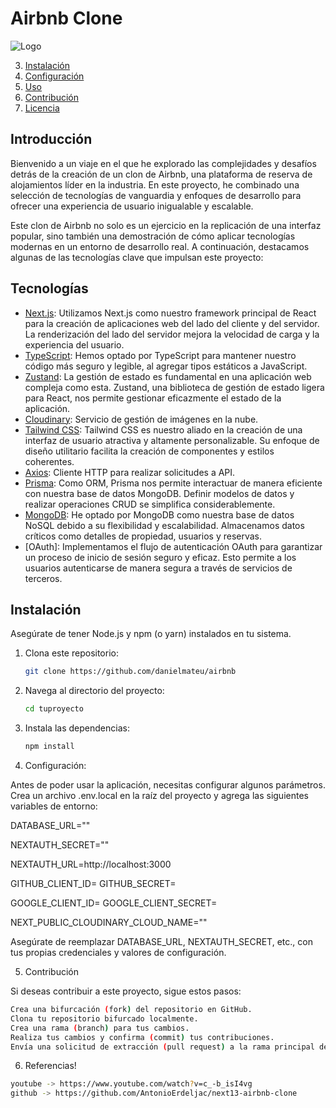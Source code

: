 # Airbnb Clone

![Logo](https://my-places-chi.vercel.app/images/logo.png)

3. [Instalación](#instalación)
4. [Configuración](#configuración)
5. [Uso](#uso)
6. [Contribución](#contribución)
7. [Licencia](#licencia)

## Introducción

Bienvenido a un viaje en el que he explorado las complejidades y desafíos detrás de la creación de un clon de Airbnb, una plataforma de reserva de alojamientos líder en la industria. En este proyecto, he combinado una selección de tecnologías de vanguardia y enfoques de desarrollo para ofrecer una experiencia de usuario inigualable y escalable.

Este clon de Airbnb no solo es un ejercicio en la replicación de una interfaz popular, sino también una demostración de cómo aplicar tecnologías modernas en un entorno de desarrollo real. A continuación, destacamos algunas de las tecnologías clave que impulsan este proyecto:

## Tecnologías

- [Next.js](https://nextjs.org/): Utilizamos Next.js como nuestro framework principal de React para la creación de aplicaciones web del lado del cliente y del servidor. La renderización del lado del servidor mejora la velocidad de carga y la experiencia del usuario.
- [TypeScript](https://www.typescriptlang.org/): Hemos optado por TypeScript para mantener nuestro código más seguro y legible, al agregar tipos estáticos a JavaScript.
- [Zustand](https://github.com/pmndrs/zustand): La gestión de estado es fundamental en una aplicación web compleja como esta. Zustand, una biblioteca de gestión de estado ligera para React, nos permite gestionar eficazmente el estado de la aplicación.
- [Cloudinary](https://cloudinary.com/): Servicio de gestión de imágenes en la nube.
- [Tailwind CSS](https://tailwindcss.com/): Tailwind CSS es nuestro aliado en la creación de una interfaz de usuario atractiva y altamente personalizable. Su enfoque de diseño utilitario facilita la creación de componentes y estilos coherentes.
- [Axios](https://axios-http.com/): Cliente HTTP para realizar solicitudes a API.
- [Prisma](https://www.prisma.io/): Como ORM, Prisma nos permite interactuar de manera eficiente con nuestra base de datos MongoDB. Definir modelos de datos y realizar operaciones CRUD se simplifica considerablemente.
- [MongoDB](https://www.mongodb.com/): He optado por MongoDB como nuestra base de datos NoSQL debido a su flexibilidad y escalabilidad. Almacenamos datos críticos como detalles de propiedad, usuarios y reservas.
- [OAuth]: Implementamos el flujo de autenticación OAuth para garantizar un proceso de inicio de sesión seguro y eficaz. Esto permite a los usuarios autenticarse de manera segura a través de servicios de terceros.

## Instalación

Asegúrate de tener Node.js y npm (o yarn) instalados en tu sistema.

1. Clona este repositorio:

   ```bash
   git clone https://github.com/danielmateu/airbnb

   ```

2. Navega al directorio del proyecto:

   ```bash
   cd tuproyecto

   ```

3. Instala las dependencias:

   ```bash
   npm install
   ```

4. Configuración:

Antes de poder usar la aplicación, necesitas configurar algunos parámetros. Crea un archivo .env.local en la raíz del proyecto y agrega las siguientes variables de entorno:

DATABASE_URL=""

NEXTAUTH_SECRET=""

NEXTAUTH_URL=http://localhost:3000

GITHUB_CLIENT_ID=
GITHUB_SECRET=

GOOGLE_CLIENT_ID=
GOOGLE_CLIENT_SECRET=

NEXT_PUBLIC_CLOUDINARY_CLOUD_NAME=""

Asegúrate de reemplazar DATABASE_URL, NEXTAUTH_SECRET, etc., con tus propias credenciales y valores de configuración.

5. Contribución

Si deseas contribuir a este proyecto, sigue estos pasos:

```bash
Crea una bifurcación (fork) del repositorio en GitHub.
Clona tu repositorio bifurcado localmente.
Crea una rama (branch) para tus cambios.
Realiza tus cambios y confirma (commit) tus contribuciones.
Envía una solicitud de extracción (pull request) a la rama principal del proyecto.
```

6. Referencias!

```bash
youtube -> https://www.youtube.com/watch?v=c_-b_isI4vg
github -> https://github.com/AntonioErdeljac/next13-airbnb-clone
